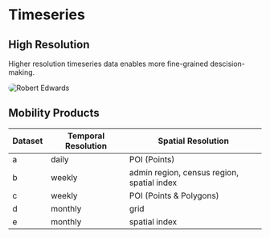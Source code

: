 # Timeseries

## High Resolution

Higher resolution timeseries data enables more fine-grained descision-making.

<img src="/assets/images/timeseries_stocks_chart.svg" alt="Robert Edwards" style="border-radius:10px">

## Mobility Products

| Dataset | Temporal Resolution | Spatial Resolution                         |
| ------- | ------------------- | ------------------------------------------ |
| a       | daily               | POI (Points)                               |
| b       | weekly              | admin region, census region, spatial index |
| c       | weekly              | POI (Points & Polygons)                    |
| d       | monthly             | grid                                       |
| e       | monthly             | spatial index                              |
